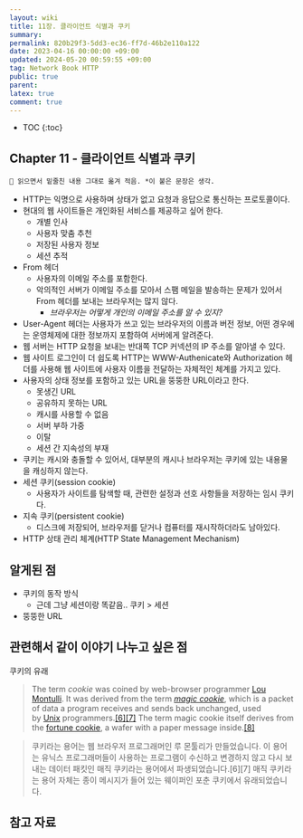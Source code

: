 ```yaml
---
layout: wiki
title: 11장. 클라이언트 식별과 쿠키
summary: 
permalink: 820b29f3-5dd3-ec36-ff7d-46b2e110a122
date: 2023-04-16 00:00:00 +09:00
updated: 2024-05-20 00:59:55 +09:00
tag: Network Book HTTP
public: true
parent: 
latex: true
comment: true
---
```


* TOC
{:toc}

## Chapter 11 - 클라이언트 식별과 쿠키

```
📌 읽으면서 밑줄친 내용 그대로 옮겨 적음. *이 붙은 문장은 생각.
```

- HTTP는 익명으로 사용하며 상태가 없고 요청과 응답으로 통신하는 프로토콜이다.
- 현대의 웹 사이트들은 개인화된 서비스를 제공하고 싶어 한다.
	- 개별 인사
	- 사용자 맞춤 추천
	- 저장된 사용자 정보
	- 세션 추적
- From 헤더
	- 사용자의 이메일 주소를 포함한다.
	- 악의적인 서버가 이메일 주소를 모아서 스팸 메일을 발송하는 문제가 있어서 From 헤더를 보내는 브라우저는 많지 않다.
		- *브라우저는 어떻게 개인의 이메일 주소를 알 수 있지?*
- User-Agent 헤더는 사용자가 쓰고 있는 브라우저의 이름과 버전 정보, 어떤 경우에는 운영체제에 대한 정보까지 포함하여 서버에게 알려준다.
- 웹 서버는 HTTP 요청을 보내는 반대쪽 TCP 커넥션의 IP 주소를 알아낼 수 있다.
- 웹 사이트 로그인이 더 쉽도록 HTTP는 WWW-Authenicate와 Authorization 헤더를 사용해 웹 사이트에 사용자 이름을 전달하는 자체적인 체계를 가지고 있다.
- 사용자의 상태 정보를 포함하고 있는 URL을 뚱뚱한 URL이라고 한다.
	- 못생긴 URL
	- 공유하지 못하는 URL
	- 캐시를 사용할 수 없음
	- 서버 부하 가중
	- 이탈
	- 세션 간 지속성의 부재
- 쿠키는 캐시와 충돌할 수 있어서, 대부분의 캐시나 브라우저는 쿠키에 있는 내용물을 캐싱하지 않는다.
- 세션 쿠키(session cookie)
	- 사용자가 사이트를 탐색할 때, 관련한 설정과 선호 사항들을 저장하는 임시 쿠키다.
- 지속 쿠키(persistent cookie)
	- 디스크에 저장되어, 브라우저를 닫거나 컴퓨터를 재시작하더라도 남아있다.
- HTTP 상태 관리 체계(HTTP State Management Mechanism)

## 알게된 점

- 쿠키의 동작 방식
	- 근데 그냥 세션이랑 똑같음.. 쿠키 > 세션
- 뚱뚱한 URL

## 관련해서 같이 이야기 나누고 싶은 점

쿠키의 유래

> The term _cookie_ was coined by web-browser programmer [Lou Montulli](https://en.wikipedia.org/wiki/Lou_Montulli "Lou Montulli"). It was derived from the term _[magic cookie](https://en.wikipedia.org/wiki/Magic_cookie "Magic cookie")_, which is a packet of data a program receives and sends back unchanged, used by [Unix](https://en.wikipedia.org/wiki/Unix "Unix") programmers.[[6]](https://en.wikipedia.org/wiki/HTTP_cookie#cite_note-wdi6I-6)[[7]](https://en.wikipedia.org/wiki/HTTP_cookie#cite_note-xVtjM-7) The term magic cookie itself derives from the [fortune cookie](https://en.wikipedia.org/wiki/Fortune_cookie "Fortune cookie"), a wafer with a paper message inside.[[8]](https://en.wikipedia.org/wiki/HTTP_cookie#cite_note-8)

> 쿠키라는 용어는 웹 브라우저 프로그래머인 루 몬툴리가 만들었습니다. 이 용어는 유닉스 프로그래머들이 사용하는 프로그램이 수신하고 변경하지 않고 다시 보내는 데이터 패킷인 매직 쿠키라는 용어에서 파생되었습니다.[6][7] 매직 쿠키라는 용어 자체는 종이 메시지가 들어 있는 웨이퍼인 포춘 쿠키에서 유래되었습니다.

## 참고 자료

